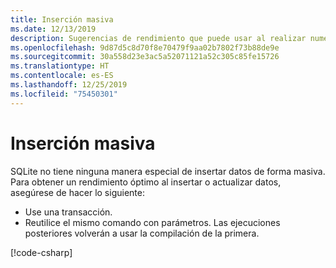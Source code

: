 ```yaml
---
title: Inserción masiva
ms.date: 12/13/2019
description: Sugerencias de rendimiento que puede usar al realizar numerosos cambios en la base de datos.
ms.openlocfilehash: 9d87d5c8d70f8e70479f9aa02b7802f73b88de9e
ms.sourcegitcommit: 30a558d23e3ac5a52071121a52c305c85fe15726
ms.translationtype: HT
ms.contentlocale: es-ES
ms.lasthandoff: 12/25/2019
ms.locfileid: "75450301"
---
```

# <a name="bulk-insert"></a>Inserción masiva

SQLite no tiene ninguna manera especial de insertar datos de forma masiva. Para obtener un rendimiento óptimo al insertar o actualizar datos, asegúrese de hacer lo siguiente:

- Use una transacción.
- Reutilice el mismo comando con parámetros. Las ejecuciones posteriores volverán a usar la compilación de la primera.

[!code-csharp[](../../../../samples/snippets/standard/data/sqlite/BulkInsertSample/Program.cs?name=snippet_BulkInsert)]
